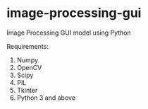 # image-processing-gui
Image Processing GUI model using Python


Requirements: 
1.	Numpy
2.	OpenCV
3.	Scipy
4.	PIL
5.	Tkinter
6.	Python 3 and above
